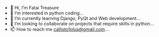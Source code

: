 - 👋 Hi, I’m Fatai Treasure
- 👀 I’m interested in python coding...
- 🌱 I’m currently learning Django, PyQt and Web development...
- 💞️ I’m looking to collaborate on projects that require skills in python...
- 📫 How to reach me callisto1plus@gmail.com...

<!---
calli299/calli299 is a ✨ special ✨ repository because its `README.md` (this file) appears on your GitHub profile.
You can click the Preview link to take a look at your changes.
--->
